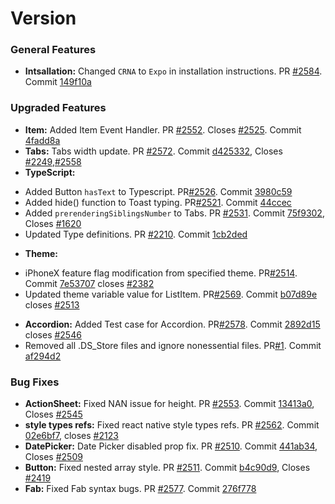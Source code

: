 # Version 


### General Features

*   **Intsallation:** Changed `CRNA` to `Expo` in installation instructions. PR [#2584](https://github.com/GeekyAnts/NativeBase/pull/2584). Commit [149f10a](https://github.com/GeekyAnts/NativeBase/commit/149f10ac0b3ab82e9db795eff4cb59309c18234d)


### Upgraded Features

*   **Item:** Added Item Event Handler. PR [#2552](https://github.com/GeekyAnts/NativeBase/pull/2552). Closes [#2525](https://github.com/GeekyAnts/NativeBase/issues/2525). Commit [4fadd8a](https://github.com/GeekyAnts/NativeBase/commit/4fadd8af2928c85ec8de1758537b736bd8c1da6d)
*   **Tabs:** Tabs width update. PR [#2572](https://github.com/GeekyAnts/NativeBase/pull/2572). Commit [d425332](https://github.com/GeekyAnts/NativeBase/commit/d42533283febc01f954df504e04aa3331a6214e8), Closes [#2249](https://github.com/GeekyAnts/NativeBase/issues/2249),[#2558](https://github.com/GeekyAnts/NativeBase/issues/2558)
*   **TypeScript:** 
   - Added Button `hasText` to Typescript. PR[#2526](https://github.com/GeekyAnts/NativeBase/pull/2526). Commit [3980c59](https://github.com/GeekyAnts/NativeBase/commit/3980c59caade71b37e859a315ff9acc23ee8f671)
   - Added hide() function to Toast typing. PR[#2521](https://github.com/GeekyAnts/NativeBase/pull/2521). Commit [44ccec](https://github.com/GeekyAnts/NativeBase/commit/44ccec8e73fcbec1121dc6ce6b27aadf5e7321a3)
   - Added `prerenderingSiblingsNumber` to Tabs. PR [#2531](https://github.com/GeekyAnts/NativeBase/pull/2531). Commit [75f9302](https://github.com/GeekyAnts/NativeBase/commit/75f930214efddf2082740f1fdc71ccd983ec2f12), Closes [#1620](https://github.com/GeekyAnts/NativeBase/issues/1620)
   - Updated Type definitions. PR [#2210](https://github.com/GeekyAnts/NativeBase/pull/2210). Commit [1cb2ded](https://github.com/GeekyAnts/NativeBase/commit/1cb2ded17d011c3c6d33d1b1e2b50c9ed27aba66)
*   **Theme:** 
   - iPhoneX feature flag modification from specified theme. PR[#2514](https://github.com/GeekyAnts/NativeBase/pull/2514). Commit [7e53707](https://github.com/GeekyAnts/NativeBase/commit/7e53707323f27a88ab44a00e2b278f5afb4f7202) closes [#2382](https://github.com/GeekyAnts/NativeBase/issues/2382)
   - Updated theme variable value for ListItem. PR[#2569](https://github.com/GeekyAnts/NativeBase/pull/2569). Commit [b07d89e](https://github.com/GeekyAnts/NativeBase/commit/b07d89edb123170e37d7ae9b5292b2dc91513a8b) closes [#2513](https://github.com/GeekyAnts/NativeBase/issues/2513)
*   **Accordion:** Added Test case for Accordion. PR[#2578](https://github.com/GeekyAnts/NativeBase/pull/2578). Commit      [2892d15](https://github.com/GeekyAnts/NativeBase/commit/2892d15426e143e910e652e7a97054c18e6d6b44) closes [#2546](https://github.com/GeekyAnts/NativeBase/issues/2546)
*   Removed all .DS_Store files and ignore nonessential files. PR[#1](https://github.com/GeekyAnts/NativeBase/pull/1). Commit [af294d2](https://github.com/GeekyAnts/NativeBase/commit/af294d204f09fb666cc7c2ea928092e230996380)



### Bug Fixes

*   **ActionSheet:** Fixed NAN issue for height. PR [#2553](https://github.com/GeekyAnts/NativeBase/pull/2553). Commit [13413a0](https://github.com/GeekyAnts/NativeBase/commit/13413a06907a9901900f4b8c61affbc982f7f5ed), Closes [#2545](https://github.com/GeekyAnts/NativeBase/issues/2545)
*   **style types refs:** Fixed react native style types refs. PR [#2562](https://github.com/GeekyAnts/NativeBase/pull/2562). Commit [02e6bf7](https://github.com/GeekyAnts/NativeBase/commit/02e6bf70f309320a3757f2335ce35f29141d7ba0), closes [#2123](https://github.com/GeekyAnts/NativeBase/issues/2123)
*   **DatePicker:** Date Picker disabled prop fix. PR [#2510](https://github.com/GeekyAnts/NativeBase/pull/2510). Commit [441ab34](https://github.com/GeekyAnts/NativeBase/commit/441ab34eacd7e67bc62f9c48bd7f0fe25cc68c58), Closes [#2509](https://github.com/GeekyAnts/NativeBase/issues/2509)
*   **Button:** Fixed nested array style. PR [#2511](https://github.com/GeekyAnts/NativeBase/pull/2511). Commit [b4c90d9](https://github.com/GeekyAnts/NativeBase/commit/b4c90d9654e9f66ec5c344e1bcbf008e4dbaf29e), Closes [#2419](https://github.com/GeekyAnts/NativeBase/issues/2419)
*   **Fab:** Fixed Fab syntax bugs. PR [#2577](https://github.com/GeekyAnts/NativeBase/pull/2577). Commit [276f778](https://github.com/GeekyAnts/NativeBase/commit/276f7786d3f2e165c83b8957bd529a550ebe3de3)


